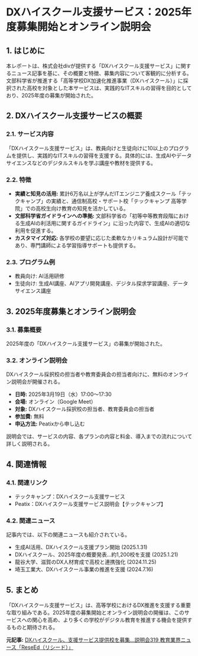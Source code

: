 # DXハイスクール支援サービス：2025年度募集開始とオンライン説明会

## 1. はじめに

本レポートは、株式会社divが提供する「DXハイスクール支援サービス」に関するニュース記事を基に、その概要と特徴、募集内容について客観的に分析する。文部科学省が推進する「高等学校DX加速化推進事業（DXハイスクール）」に採択された高校を対象とした本サービスは、実践的なITスキルの習得を目的としており、2025年度の募集が開始された。

## 2. DXハイスクール支援サービスの概要

### 2.1. サービス内容

「DXハイスクール支援サービス」は、教員向けと生徒向けに10以上のプログラムを提供し、実践的なITスキルの習得を支援する。具体的には、生成AIやデータサイエンスなどのデジタルスキルを学ぶ講座や教材を提供する。

### 2.2. 特徴

* **実績と知見の活用:** 累計6万名以上が学んだITエンジニア養成スクール「テックキャンプ」の実績と、通信制高校・サポート校「テックキャンプ 高等学院」での高校生向け教育の知見を活かしている。
* **文部科学省ガイドラインへの準拠:** 文部科学省の「初等中等教育段階における生成AIの利活用に関するガイドライン」に沿った内容で、生成AIの適切な利用を促進する。
* **カスタマイズ対応:** 各学校の要望に応じた柔軟なカリキュラム設計が可能であり、専門講師による学習指導サポートも提供する。

### 2.3. プログラム例

* 教員向け: AI活用研修
* 生徒向け: 生成AI講座、AIアプリ開発講座、デジタル探求学習講座、データサイエンス講座

## 3. 2025年度募集とオンライン説明会

### 3.1. 募集概要

2025年度の「DXハイスクール支援サービス」の募集が開始された。

### 3.2. オンライン説明会

DXハイスクール採択校の担当者や教育委員会の担当者向けに、無料のオンライン説明会が開催される。

* **日時:** 2025年3月19日（水）17:00～17:30
* **会場:** オンライン（Google Meet）
* **対象:** DXハイスクール採択校の担当者、教育委員会の担当者
* **参加費:** 無料
* **申込方法:** Peatixから申し込む

説明会では、サービスの内容、各プランの内容と料金、導入までの流れについて詳しく説明される。

## 4. 関連情報

### 4.1. 関連リンク

* テックキャンプ：DXハイスクール支援サービス
* Peatix：DXハイスクール支援サービス説明会【テックキャンプ】

### 4.2. 関連ニュース

記事内では、以下の関連ニュースも紹介されている。

* 生成AI活用、DXハイスクール支援プラン開始 (2025.1.31)
* DXハイスクール、2025年度の概要発表…約1,200校を支援 (2025.1.21)
* 龍谷大学、滋賀のDX人材育成で高校と連携強化 (2024.11.25)
* 埼玉工業大、DXハイスクール事業の推進を支援 (2024.7.16)

## 5. まとめ

「DXハイスクール支援サービス」は、高等学校におけるDX推進を支援する重要な取り組みである。2025年度の募集開始とオンライン説明会の開催は、このサービスへの関心を高め、より多くの学校がデジタル教育を推進する機会を提供するものと期待される。



**元記事:** [DXハイスクール、支援サービス提供校を募集…説明会319 教育業界ニュース「ReseEd（リシード）」](https://reseed.resemom.jp/article/2025/03/18/10514.html)